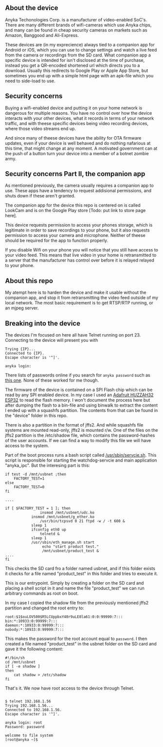 

## About the device ##

Anyka Techonologies Corp. is a manufacturer of video-enabled SoC's. There are
many different brands of wifi-cameras which use Anyka chips, and many can be found in cheap security cameras on markets such as Amazon, Banggood and Ali-Express.

These devices are (in my exprecience) always tied to a companion app for Android or iOS, which you can use to change settings and watch a live feed from the camera or recordings from the SD card. What companion app a specific device is intended for isn't disclosed at the time of purchase, instead you get a QR-encoded shortened url which directs you to a download. Usually this redirects to Google Play or Apple App Store, but sometimes you end up with a simple html page with an apk-file which you need to side-load to use.
 
## Security concerns ##

Buying a wifi-enabled device and putting it on your home network is dangerous for multiple reasons. You have no control over how the device interacts with your other devices, what it records in terms of your network traffic, and with theese specific devices being video recording devices, where those video streams end up.

And since many of theese devices have the ability for OTA firmware updates, even if your device is well behaved and do nothing nafarious at this time, that might change at any moment. A motivated government can at the push of a button turn your device into a member of a botnet zombie army.

## Security concerns Part II, the companion app ##

As mentioned previously, the camera usually requires a companion app to use. These apps have a tendency to request addisional permissions, and shuts down if these aren't granted.

The companion app for the device this repo is centered on is called LookCam and is on the Google Play store [Todo: put link to store page here]. 

This device requests permission to access your phones storage, which is legitimate in order to save recordings to your phone, but it also requests permission to access your camera and microphone. Neither of theese should be required for the app to function properly.

If you disable Wifi on your phone you will notice that you still have access to your video feed. This means that live video in your home is retransmitted to a server that the manufacturer has control over before it is relayed relayed to your phone.

## About this repo ## 
My atempt here is to harden the device and make it usable without the companion app, and stop it from retransmitting the video feed outside of my local network. The most basic requirement is to get RTSP/RTP running, or an mjpeg server.  

## Breaking into the device ##

The devices I'm focused on here all have Telnet running on port 23. Connecting to the device will present you with
```
Trying {IP}...
Connected to {IP}.
Escape character is '^]'.

anyka login:
```

There lists of passwords online if you search for ```anyka password``` such as [this one](https://gist.github.com/gabonator/74cdd6ab4f733ff047356198c781f27d). None of these worked for me though. 

The firmware of the device is contained on a SPI Flash chip which can be read by any SPI enabled device. In my case I used an [Adafruit HUZZAH32 ESP32](https://www.adafruit.com/product/3405) to read the flash memory. I won't document the process here but after dumping the flash to a bin-file and using binwalk to extract the content I ended up with a squashfs partition. The contents from that can be found in the "device" folder in this repo.

There is also a partition in the format of jffs2. And while squashfs file systems are mounted read-only, jffs2 is mounted r/w. One of the files on the jffs2 partition is the /etc/shadow file, which contains the password-hashes of the user accounts. If we can find a way to modify this file we will have access to the system.

Part of the boot process runs a bash script called [/usr/sbin/servcie.sh](device/squashfs-root/sbin/service.sh). This script is responsible for starting the watchdog-servcie and main application "anyka_ipc". But the interesing part is this:
```
if test -d /mnt/usbnet ;then
	FACTORY_TEST=1
else
	FACTORY_TEST=0
fi

....

if [ $FACTORY_TEST = 1 ]; then
                insmod /mnt/usbnet/udc.ko
            insmod /mnt/usbnet/g_ether.ko
                /usr/bin/tcpsvd 0 21 ftpd -w / -t 600 &
            sleep 1
            ifconfig eth0 up
                telnetd &
            sleep 1
            /usr/sbin/eth_manage.sh start
                 echo "start product test."
                 /mnt/usbnet/product_test &
....
fi

```

This checks the SD card fro a folder named usbnet, and if this folder exists it checks for a file named "product_test"
in this folder and tries to execute it.

This is our entrypoint. Simply by creating a folder on the SD card and placing a shell script in it and name the file "product_test" we can run arbitrary commands as root on boot.

In my case I copied the shadow file from the previously mentioned jffs2 partition and changed the root entry to:
```
root:$1$ouLOV500$R5LCUppbxY40r9uLE8la61:0:0:99999:7:::
bin:*:10933:0:99999:7:::
daemon:*:10933:0:99999:7:::
nobody:*:10933:0:99999:7:::
```

This makes the password for the root account equal to ```password```.
I then created a file named "product_test" in the usbnet folder on the SD card and gave it the following content:
```
#!/bin/sh
cd /mnt/usbnet
if [ -e shadow ]
then
	cat shadow > /etc/shadow
fi
```

That's it. We now have root access to the device through Telnet.

```

$ telnet 192.168.1.56
Trying 192.168.1.56...
Connected to 192.168.1.56.
Escape character is '^]'.

anyka login: root
Password: password

welcome to file system
[root@anyka ~]$

```
